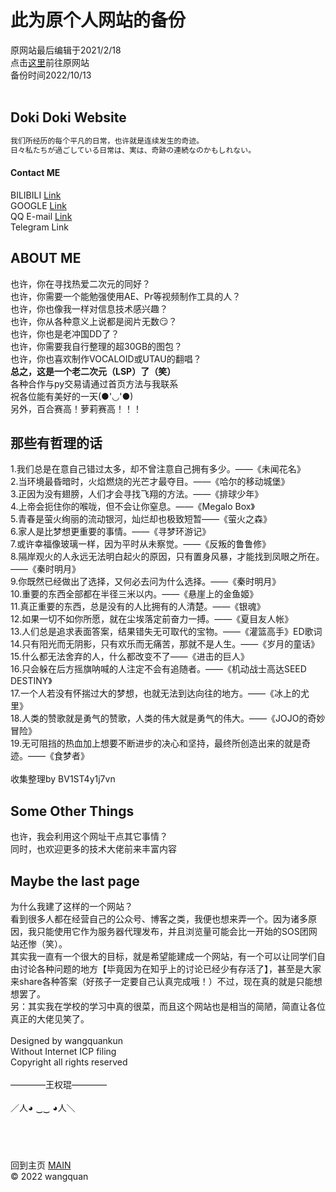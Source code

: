# 此为原个人网站的备份  
原网站最后编辑于2021/2/18  
点击[这里](https://wangquankun.zyrosite.com/)前往原网站  
备份时间2022/10/13  
&emsp;   
## **Doki Doki Website**  
```markdown
我们所经历的每个平凡的日常，也许就是连续发生的奇迹。  
日々私たちが過ごしている日常は、実は、奇跡の連続なのかもしれない。  
```
#### **Contact ME**  
BILIBILI [Link](https://space.bilibili.com/346699824)  
GOOGLE [Link](mailto:wangquanlikun159@gmail.com)  
QQ E-mail [Link](mailto:2817435687@qq.com)  
Telegram Link

## **ABOUT ME**  
也许，你在寻找热爱二次元的同好？  
也许，你需要一个能勉强使用AE、Pr等视频制作工具的人？  
也许，你也像我一样对信息技术感兴趣？  
也许，你从各种意义上说都是阅片无数😏？  
也许，你也是老冲国DD了？  
也许，你需要我自行整理的超30GB的图包？  
也许，你也喜欢制作VOCALOID或UTAU的翻唱？  
**总之，这是一个老二次元（LSP）了（笑）**  
各种合作与py交易请通过首页方法与我联系  
祝各位能有美好的一天(●'◡'●)  
另外，百合赛高！萝莉赛高！！！  

## **那些有哲理的话**  
1.我们总是在意自己错过太多，却不曾注意自己拥有多少。——《未闻花名》  
2.当环境最昏暗时，火焰燃烧的光芒才最夺目。——《哈尔的移动城堡》  
3.正因为没有翅膀，人们才会寻找飞翔的方法。——《排球少年》  
4.上帝会扼住你的喉咙，但不会让你窒息。——《Megalo Box》  
5.青春是萤火绚丽的流动银河，灿烂却也极致短暂——《萤火之森》  
6.家人是比梦想更重要的事情。——《寻梦环游记》  
7.或许幸福像玻璃一样，因为平时从未察觉。——《反叛的鲁鲁修》  
8.隔岸观火的人永远无法明白起火的原因，只有置身风暴，才能找到凤眼之所在。——《秦时明月》  
9.你既然已经做出了选择，又何必去问为什么选择。——《秦时明月》  
10.重要的东西全部都在半径三米以内。——《悬崖上的金鱼姬》  
11.真正重要的东西，总是没有的人比拥有的人清楚。——《银魂》  
12.如果一切不如你所愿，就在尘埃落定前奋力一搏。——《夏目友人帐》  
13.人们总是追求表面答案，结果错失无可取代的宝物。——《灌篮高手》ED歌词  
14.只有阳光而无阴影，只有欢乐而无痛苦，那就不是人生。——《岁月的童话》  
15.什么都无法舍弃的人，什么都改变不了——《进击的巨人》  
16.只会躲在后方摇旗呐喊的人注定不会有追随者。——《机动战士高达SEED DESTINY》  
17.一个人若没有怀揣过大的梦想，也就无法到达向往的地方。——《冰上的尤里》  
18.人类的赞歌就是勇气的赞歌，人类的伟大就是勇气的伟大。——《JOJO的奇妙冒险》  
19.无可阻挡的热血加上想要不断进步的决心和坚持，最终所创造出来的就是奇迹。——《食梦者》  
&emsp;   
收集整理by BV1ST4y1j7vn  

## **Some Other Things**  
也许，我会利用这个网址干点其它事情？  
同时，也欢迎更多的技术大佬前来丰富内容  

## **Maybe the last page**  
为什么我建了这样的一个网站？  
看到很多人都在经营自己的公众号、博客之类，我便也想来弄一个。因为诸多原因，我只能使用它作为服务器代理发布，并且浏览量可能会比一开始的SOS团网站还惨（笑）。  
其实我一直有一个很大的目标，就是希望能建成一个网站，有一个可以让同学们自由讨论各种问题的地方【毕竟因为在知乎上的讨论已经少有存活了】，甚至是大家来share各种答案（好孩子一定要自己认真完成哦！）不过，现在真的就是只能想想罢了。  
另：其实我在学校的学习中真的很菜，而且这个网站也是相当的简陋，简直让各位真正的大佬见笑了。  
&emsp;   
Designed  by wangquankun  
Without Internet ICP filing  
Copyright all rights reserved  
&emsp;   
————王权琨————  
&emsp;   
／人◕ ‿‿ ◕人＼  

## &emsp;   
回到主页 [MAIN](https://wangquanlikun.github.io/)   
© 2022 wangquan  
